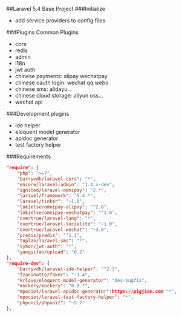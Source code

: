 ##Laravel 5.4 Base Project
###Initialize
- add service providers to config files

###Plugins
Common Plugins
- cors
- redis
- admin
- i18n
- jwt auth
- chinese payments: alipay wechatpay
- chinese oauth login: wechat qq webo
- chinese sms: alidayu...
- chinese cloud storage: aliyun oss...
- wechat api

###Development plugins

- ide helper
- eloquent model generator
- apidoc generator
- test factory helper

###Requirements
```json
"require": {
    "php": ">=7",
    "barryvdh/laravel-cors": "*",
    "encore/laravel-admin": "1.4.x-dev",
    "ignited/laravel-omnipay": "2.*",
    "laravel/framework": "5.4.*",
    "laravel/tinker": "~1.0",
    "lokielse/omnipay-alipay": "^2.0",
    "lokielse/omnipay-wechatpay": "^1.0",
    "overtrue/laravel-lang": "*",
    "overtrue/laravel-socialite": "~1.0",
    "overtrue/laravel-wechat": "~3.0",
    "predis/predis": "^1.1",
    "toplan/laravel-sms": "*",
    "tymon/jwt-auth": "*",
    "yangyifan/upload": "0.2"
},
"require-dev": {
    "barryvdh/laravel-ide-helper": "^2.3",
    "fzaninotto/faker": "~1.4",
    "krlove/eloquent-model-generator": "dev-bugfix",
    "mockery/mockery": "0.9.*",
    "mpociot/laravel-apidoc-generator":https://pigjian.com "*",
    "mpociot/laravel-test-factory-helper": "*",
    "phpunit/phpunit": "~5.7"
},
```


